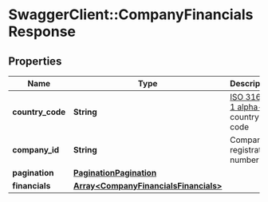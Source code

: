 # SwaggerClient::CompanyFinancialsResponse

## Properties
Name | Type | Description | Notes
------------ | ------------- | ------------- | -------------
**country_code** | **String** | [ISO 3166-1 alpha-2](https://en.wikipedia.org/wiki/ISO_3166-1_alpha-2) country code | 
**company_id** | **String** | Company registration number | 
**pagination** | [**PaginationPagination**](PaginationPagination.md) |  | 
**financials** | [**Array&lt;CompanyFinancialsFinancials&gt;**](CompanyFinancialsFinancials.md) |  | 


